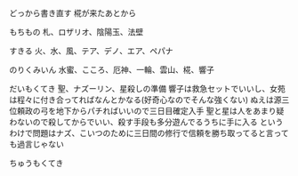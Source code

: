 どっから書き直す
椛が来たあとから

もちもの
札、ロザリオ、陰陽玉、法壁

すきる
火、水、風、テア、デノ、エア、ペパナ

のりくみいん
水蜜、こころ、厄神、一輪、雲山、椛、響子

だいもくてき
聖、ナズーリン、星殺しの準備
響子は救急セットでいいし、女苑は程々に付き合ってればなんとかなる(好奇心なのでそんな強くない)
ぬえは源三位頼政の弓を地下からパチればいいので三日目確定入手
聖と星は人をあまり疑わないので殺してからでいい、殺す手段も多分遊んでるうちに手に入る
というわけで問題はナズ、こいつのために三日間の修行で信頼を勝ち取ってると言っても過言じゃない

ちゅうもくてき
